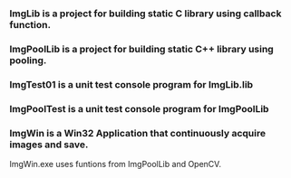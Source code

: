 ### ImgLib is a project for building static C library using callback function.
### ImgPoolLib is a project for building static C++ library using pooling.
### ImgTest01 is a unit test console program for ImgLib.lib
### ImgPoolTest is a unit test console program for ImgPoolLib
### ImgWin is a Win32 Application that continuously acquire images and save.

ImgWin.exe uses funtions from ImgPoolLib and OpenCV.
